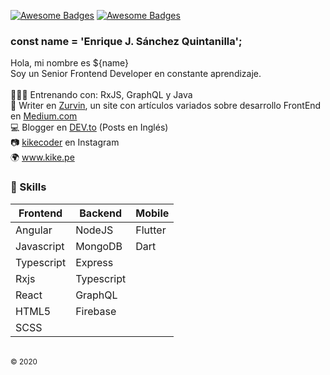 [![Awesome Badges](https://img.shields.io/badge/web-kike.pe-0c1239.svg)](https://kike.pe)
[![Awesome Badges](https://img.shields.io/badge/vrs-1.0.0-ff214f.svg)](https://github.com/KikeSan)

### const name = 'Enrique J. Sánchez Quintanilla';
Hola, mi nombre es ${name} <br>
Soy un Senior Frontend Developer en constante aprendizaje. 
<br><br>
👨🏻‍💻 Entrenando con: RxJS, GraphQL y Java <br>
🏅 Writer en [Zurvin](https://medium.com/zurvin), un site con artículos variados sobre desarrollo FrontEnd en [Medium.com](https://medium.com/zurvin)<br>
💻 Blogger en [DEV.to](https://dev.to/kikesan) (Posts en Inglés)<br>
📷 [kikecoder](https://www.instagram.com/kikecoder/) en Instagram<br>
🌍 www.kike.pe

### :rocket: Skills

| Frontend   | Backend    | Mobile  |
|------------|------------|---------|
| Angular    | NodeJS     | Flutter |
| Javascript | MongoDB    | Dart    |
| Typescript | Express    |         |
| Rxjs       | Typescript |         |
| React      | GraphQL    |         |
| HTML5      | Firebase   |         |
| SCSS       |            |         |

<br/>
<sub>© 2020</sub>
<!--
**KikeSan/KikeSan** is a ✨ _special_ ✨ repository because its `README.md` (this file) appears on your GitHub profile.

Here are some ideas to get you started:

- 🔭 I’m currently working on ...
- 🌱 I’m currently learning ...
- 👯 I’m looking to collaborate on ...
- 🤔 I’m looking for help with ...
- 💬 Ask me about ...
- 📫 How to reach me: ...
- 😄 Pronouns: ...
- ⚡ Fun fact: ...
-->
